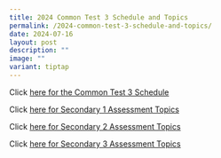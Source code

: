 ```yaml
---
title: 2024 Common Test 3 Schedule and Topics
permalink: /2024-common-test-3-schedule-and-topics/
date: 2024-07-16
layout: post
description: ""
image: ""
variant: tiptap
---
```

<p></p>
<p>Click <a href="/files/2024/2024_Common_Test_3_Schedule.pdf" rel="noopener noreferrer nofollow" target="_blank">here for the Common Test 3 Schedule</a>
</p>
<p>Click <a href="https://www.geylangmethodistsec.moe.edu.sg/students/assessment-topics/sec-1/" rel="noopener noreferrer nofollow" target="_blank">here for Secondary 1 Assessment Topics</a>
</p>
<p>Click <a href="https://www.geylangmethodistsec.moe.edu.sg/students/assessment-topics/sec-2/" rel="noopener noreferrer nofollow" target="_blank">here for Secondary 2 Assessment Topics</a>
</p>
<p>Click <a href="https://www.geylangmethodistsec.moe.edu.sg/students/assessment-topics/sec-3/" rel="noopener noreferrer nofollow" target="_blank">here for Secondary 3 Assessment Topics</a>
</p>
<p></p>